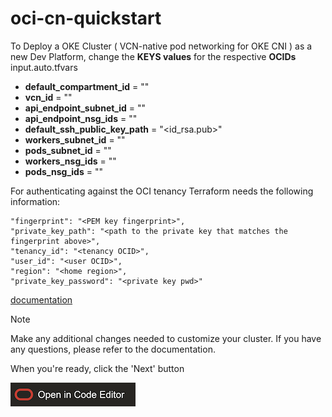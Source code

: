# oci-cn-quickstart

To Deploy a OKE Cluster ( VCN-native pod networking for OKE CNI ) as a new Dev Platform, change the **KEYS values** for the respective **OCIDs** input.auto.tfvars

* **default_compartment_id** = "<CMP-PLATFORM-DEV-KEY>"
* **vcn_id**                 = "<VCN-DEV-KEY>"
* **api_endpoint_subnet_id** = "<SN-DEV-CP-KEY>"
* **api_endpoint_nsg_ids**   = "<NSG-DEV-CP>"
* **default_ssh_public_key_path** = "<id_rsa.pub>"
* **workers_subnet_id** = "<SN-DEV-WORKERS-KEY>"
* **pods_subnet_id**    = "<SN-DEV-PODS-KEY>"
* **workers_nsg_ids**  = "<NSG-DEV-WORKERS>"
* **pods_nsg_ids**      = "<NSG-DEV-CP>"

For authenticating against the OCI tenancy Terraform needs the following information:

```
"fingerprint": "<PEM key fingerprint>",
"private_key_path": "<path to the private key that matches the fingerprint above>",
"tenancy_id": "<tenancy OCID>",
"user_id": "<user OCID>",
"region": "<home region>",
"private_key_password": "<private key pwd>"
```
[documentation](https://github.com/oci-landing-zones/oci-landing-zone-operating-entities/blob/master/commons/content/terraform_authentication.md)

> [!NOTE]
> Make any additional changes needed to customize your cluster. If you have any questions, please refer to the documentation.

When you're ready, click the 'Next' button

[![Open in Code Editor](https://raw.githubusercontent.com/oracle-devrel/oci-code-editor-samples/main/images/open-in-code-editor.png)](https://cloud.oracle.com/?region=home&cs_repo_url=https://github.com/alcampag/oci-cn-quickstart.git&cs_branch=main&cs_readme_path=INIT.md&cs_open_ce=false)

